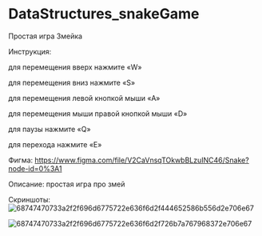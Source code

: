 # DataStructures_snakeGame

Простая игра Змейка

Инструкция:

для перемещения вверх нажмите «W»

для перемещения вниз нажмите «S»

для перемещения левой кнопкой мыши «A»

для перемещения мыши правой кнопкой мыши «D»

для паузы нажмите «Q»

для перехода нажмите «E»


Фигма: https://www.figma.com/file/V2CaVnsqTOkwbBLzuINC46/Snake?node-id=0%3A1

Описание: простая игра про змей

Скриншоты:
![68747470733a2f2f696d6775722e636f6d2f444652586b556d2e706e67](https://user-images.githubusercontent.com/84037263/158319876-804f1648-3c18-463d-9fc7-f680a9bf05e1.png)

![68747470733a2f2f696d6775722e636f6d2f726b7a767968372e706e67](https://user-images.githubusercontent.com/84037263/158319878-1da821fc-6299-499a-86c9-397f7d24ae19.png)


